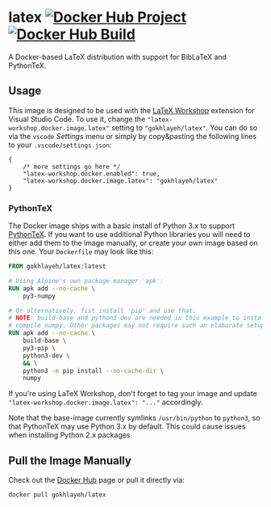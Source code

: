 # latex [![Docker Hub Project](https://img.shields.io/docker/automated/gokhlayeh/latex?label=type)](https://hub.docker.com/repository/docker/gokhlayeh/latex) [![Docker Hub Build](https://img.shields.io/docker/cloud/build/gokhlayeh/latex?label=build)](https://hub.docker.com/repository/docker/gokhlayeh/latex/builds)

A Docker-based LaTeX distribution with support for BibLaTeX and PythonTeX.

## Usage

This image is designed to be used with the [LaTeX Workshop](https://marketplace.visualstudio.com/items?itemName=James-Yu.latex-workshop) extension for Visual Studio Code. To use it, change the `"latex-workshop.docker.image.latex"` setting to `"gokhlayeh/latex"`. You can do so via the `vscode` _Settings_ menu or simply by copy&pasting the following lines to your `.vscode/settings.json`:

```jsonc
{
    /* more settings go here */
    "latex-workshop.docker.enabled": true,
    "latex-workshop.docker.image.latex": "gokhlayeh/latex"
}
```

### PythonTeX

The Docker image ships with a basic install of Python 3.x to support [PythonTeX](https://www.ctan.org/pkg/pythontex). If you want to use additional Python libraries you will need to either add them to the image manually, or create your own image based on this one. Your `Dockerfile` may look like this:

```Dockerfile
FROM gokhlayeh/latex:latest

# Using Alpine's own package manager 'apk':
RUN apk add --no-cache \
    py3-numpy

# Or alternatively, fist install 'pip' and use that.
# NOTE: build-base and python3-dev are needed in this example to install and
# compile numpy. Other packages may not require such an elaborate setup.
RUN apk add --no-cache \
    build-base \
    py3-pip \
    python3-dev \
    && \
    python3 -m pip install --no-cache-dir \
    numpy

```

If you're using LaTeX Workshop, don't forget to tag your image and update `"latex-workshop.docker.image.latex": "..."` accordingly.

Note that the base-image currently symlinks `/usr/bin/python` to `python3`, so that PythonTeX may use Python 3.x by default. This could cause issues when installing Python 2.x packages.

## Pull the Image Manually

Check out the [Docker Hub](https://hub.docker.com/r/gokhlayeh/latex) page or pull it directly via:

```sh
docker pull gokhlayeh/latex
```
